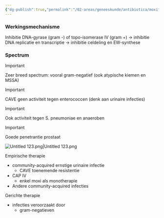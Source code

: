 ```yaml
---
{"dg-publish":true,"permalink":"/02-areas/geneeskunde/antibiotica/moxifloxacine/","noteIcon":"","created":"2024-11-24T10:57:25.592+01:00","updated":"2024-12-29T13:58:43.294+01:00"}
---
```


### Werkingsmechanisme

Inhibitie DNA-gyrase (gram -) of topo-isomerase IV (gram +) → inhibitie DNA replicatie en transcriptie → inhibitie celdeling en EW-synthese

### Spectrum

> [!important]  
> Zeer breed spectrum: vooral gram-negatief (ook atypische kiemen en MSSA)  
  
> [!important]  
> CAVE geen activiteit tegen enterococcen (denk aan urinaire infecties)  
  
> [!important]  
> Ook activiteit tegen S. pneumoniae en anaeroben  
  
> [!important]  
> Goede penetrantie prostaat  

![Untitled 123.png|Untitled 123.png](/img/user/05%20Toolkit/Files/Untitled%20123.png)

Empirische therapie

- community-acquired ernstige urinaire infectie
    - CAVE toenemende resistentie
- CAP IV
    - enkel moxi als monotherapie
- Andere community-acquired infecties

Gerichte therapie

- infecties veroorzaakt door
    - gram-negatieven